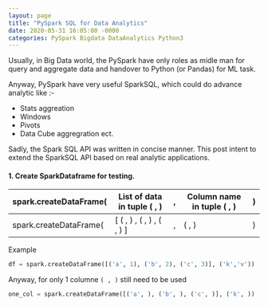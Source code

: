 ```yaml
---
layout: page
title: "PySpark SQL for Data Analytics"
date: 2020-05-31 16:05:00 -0000
categories: PySpark Bigdata DataAnalytics Python3
---
```


Usually, in Big Data world, the PySpark have only roles as midle man for query and aggregate data and handover to Python (or Pandas) for ML task.
    
Anyway, PySpark have very useful SparkSQL, which could do advance analytic like :- 

- Stats aggreation
- Windows
- Pivots
- Data Cube aggregration
ect.

Sadly, the Spark SQL API was written in concise manner. This post intent to extend the SparkSQL API based on real analytic applications.

#### 1. Create SparkDataframe for testing.

| spark.createDataFrame( | __List__ of data in tuple ( , ) |,  |__Column name__ in tuple ( , )| ) |
|----|----|----|----|----|
| spark.createDataFrame( | [ (  ,  ) , (  ,  )  , ( ,  ) ] | ,  |(  ,  )| ) |

Example

```python
df = spark.createDataFrame([('a', 1), ('b', 2), ('c', 3)], ('k','v'))
```

Anyway, for only 1 columne `( , )` still need to be used

```python
one_col = spark.createDataFrame([('a', ), ('b', ), ('c', )], ('k', ))
```
